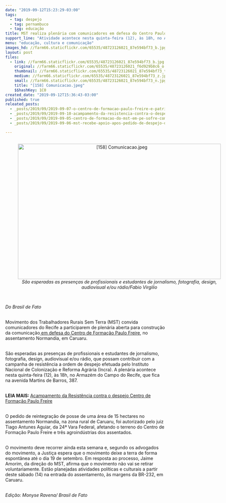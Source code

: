 ```yaml
---
date: "2019-09-12T15:23:29-03:00"
tags:
  - tag: despejo
  - tag: pernambuco
  - tag: educação
title: MST realiza plenária com comunicadores em defesa do Centro Paulo Freire
support_line: "Atividade acontece nesta quinta-feira (12), às 18h, no Armazém do Campo do Recife"
menu: "educação, cultura e comunicação"
images_hd: //farm66.staticflickr.com/65535/48723126021_87e594bf73_b.jpg
layout: post
files:
  - link: //farm66.staticflickr.com/65535/48723126021_87e594bf73_b.jpg
    original: //farm66.staticflickr.com/65535/48723126021_f6d929b8c6_o.jpg
    thumbnail: //farm66.staticflickr.com/65535/48723126021_87e594bf73_t.jpg
    medium: //farm66.staticflickr.com/65535/48723126021_87e594bf73_z.jpg
    small: //farm66.staticflickr.com/65535/48723126021_87e594bf73_n.jpg
    title: "[158] Comunicacao.jpeg"
    $$hashKey: 1C0
created_date: "2019-09-12T15:36:43-03:00"
published: true
releated_posts:
  - _posts/2019/09/2019-09-07-o-centro-de-formacao-paulo-freire-e-patrimonio-popular.md
  - _posts/2019/09/2019-09-10-acampamento-da-resistencia-contra-o-despejo-centro-de-formacao-paulo-freire.md
  - _posts/2019/09/2019-09-05-centro-de-formacao-do-mst-em-pe-sofre-com-tentativa-de-despejo.md
  - _posts/2019/09/2019-09-06-mst-recebe-apoio-apos-pedido-de-despejo-do-centro-de-formacao-paulo-freire.md

---
```

<div style="text-align:center">
<figure class="image" style="display:inline-block"><img alt="[158] Comunicacao.jpeg" height="427" src="//farm66.staticflickr.com/65535/48723126021_87e594bf73_b.jpg" width="640" />
<figcaption><em>S&atilde;o esperadas as presen&ccedil;as de profissionais e estudantes de jornalismo, fotografia, design, audiovisual e/ou r&aacute;dio/Fabio Virgilio</em></figcaption>
</figure>
</div>

<p><br />
<em>Do Brasil de Fato</em></p>

<p><br />
Movimento dos Trabalhadores Rurais Sem Terra (MST) convida comunicadores do Recife a participarem de plen&aacute;ria aberta para constru&ccedil;&atilde;o da comunica&ccedil;&atilde;o<a href="http://www.mst.org.br/2019/09/05/centro-de-formacao-do-mst-em-pe-sofre-com-tentativa-de-despejo.html" target="_blank"> em defesa do Centro de Forma&ccedil;&atilde;o Paulo Freire</a>, no assentamento Normandia, em Caruaru.</p>

<p><br />
S&atilde;o esperadas as presen&ccedil;as de profissionais e estudantes de jornalismo, fotografia, design, audiovisual e/ou r&aacute;dio, que possam contribuir com a campanha de resist&ecirc;ncia a ordem de despejo efetuada pelo Instituto Nacional de Coloniza&ccedil;&atilde;o e Reforma Agr&aacute;ria (Incra). A plen&aacute;ria acontece nesta quinta-feira (12), &agrave;s 18h, no Armaz&eacute;m do Campo do Recife, que fica na avenida Martins de Barros, 387.&nbsp;</p>

<p><br />
<strong>LEIA MAIS:&nbsp;</strong><a href="http://www.mst.org.br/2019/09/10/acampamento-da-resistencia-contra-o-despejo-centro-de-formacao-paulo-freire.html" target="_blank">Acampamento da Resist&ecirc;ncia contra o despejo Centro de Forma&ccedil;&atilde;o Paulo Freire</a></p>

<p><br />
O pedido de reintegra&ccedil;&atilde;o de posse de uma &aacute;rea de 15 hectares no assentamento Normandia, na zona rural de Caruaru, foi autorizado pelo juiz Tiago Antunes Aguiar, da 24&ordf; Vara Federal, afetando o terreno do Centro de Forma&ccedil;&atilde;o Paulo Freire e tr&ecirc;s agroind&uacute;strias dos assentados.</p>

<p><br />
O movimento deve recorrer ainda esta semana e, segundo os advogados do movimento, a Justi&ccedil;a espera que o movimento deixe a terra de forma espont&acirc;nea at&eacute; o dia 19 de setembro. Em resposta ao processo,&nbsp;Jaime Amorim, da dire&ccedil;&atilde;o do MST, afirma que o movimento n&atilde;o vai se retirar voluntariamente. Est&atilde;o planejadas atividades pol&iacute;ticas e culturais a partir deste s&aacute;bado (14) na entrada do assentamento, &agrave;s margens da BR-232, em Caruaru.<br />
&nbsp;</p>

<p><em>Edi&ccedil;&atilde;o: Monyse Ravena/ Brasil de Fato</em></p>
